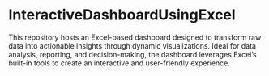 # InteractiveDashboardUsingExcel
This repository hosts an Excel-based dashboard designed to transform raw data into actionable insights through dynamic visualizations. Ideal for data analysis, reporting, and decision-making, the dashboard leverages Excel’s built-in tools to create an interactive and user-friendly experience.
